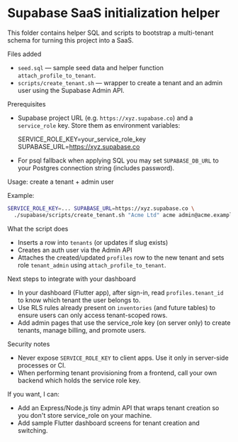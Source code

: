# Supabase SaaS initialization helper

This folder contains helper SQL and scripts to bootstrap a multi-tenant schema for turning this project into a SaaS.

Files added
- `seed.sql` — sample seed data and helper function `attach_profile_to_tenant`.
- `scripts/create_tenant.sh` — wrapper to create a tenant and an admin user using the Supabase Admin API.

Prerequisites
- Supabase project URL (e.g. `https://xyz.supabase.co`) and a `service_role` key. Store them as environment variables:

  SERVICE_ROLE_KEY=your_service_role_key
  SUPABASE_URL=https://xyz.supabase.co

- For psql fallback when applying SQL you may set `SUPABASE_DB_URL` to your Postgres connection string (includes password).

Usage: create a tenant + admin user

Example:

```bash
SERVICE_ROLE_KEY=... SUPABASE_URL=https://xyz.supabase.co \
  ./supabase/scripts/create_tenant.sh "Acme Ltd" acme admin@acme.example 'StrongPass123!'
```

What the script does
- Inserts a row into `tenants` (or updates if slug exists)
- Creates an auth user via the Admin API
- Attaches the created/updated `profiles` row to the new tenant and sets role `tenant_admin` using `attach_profile_to_tenant`.

Next steps to integrate with your dashboard
- In your dashboard (Flutter app), after sign-in, read `profiles.tenant_id` to know which tenant the user belongs to.
- Use RLS rules already present on `inventories` (and future tables) to ensure users can only access tenant-scoped rows.
- Add admin pages that use the service_role key (on server only) to create tenants, manage billing, and promote users.

Security notes
- Never expose `SERVICE_ROLE_KEY` to client apps. Use it only in server-side processes or CI.
- When performing tenant provisioning from a frontend, call your own backend which holds the service role key.

If you want, I can:
- Add an Express/Node.js tiny admin API that wraps tenant creation so you don't store service_role on your machine.
- Add sample Flutter dashboard screens for tenant creation and switching.
